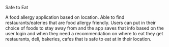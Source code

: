 Safe to Eat

A food allergy application based on location. Able to find restaurants/eateries that are food allergy friendly. Users can put in their choice of foods to stay away from and the app saves that info based on the user login and when they need a recommendation on where to eat they get restaurants, deli, bakeries, cafes that is safe to eat at in their location.

